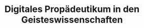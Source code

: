 ---
id: "pece" # nochmal überlegen
method: "Lernplattform"
institution: "Fakultät für Geisteswissenschaften"
title: "Digitales Propädeutikum in den Geisteswissenschaften"
title_project:
title_short: "PECE"
period: "Apr 22 ­­- Mar 23 (12 months)"
foerderlinie: "Data Literacy im Studium Generale"
round: "1"
filter: "1"
lecture2go:
uhh_url: "https://www.hcl.uni-hamburg.de/ddlitlab/data-literacy-lehrlabor/erste-foerderrunde/11-pece.html"
contributors: "Roman Knipping-Sorokin, Kim Winterhalter"
mentor: "Prof. Dr. Gertraud Koch"
quote: "Digitale Kompetenzen für das wissenschaftliche Arbeiten müssen beginnend mit der Studieneingangsphase in enger Verbindung mit fachlichen Arbeitsweisen und Inhalten sukzessive erworben und weiterentwickelt werden."
text: |
    ## Ausrichtung des Projekts

    In den geisteswissenschaftlichen Studienfächern, die weniger auf große Vorlesungen und stark auf kooperative Lehr-/Lernformen setzen und früh in der Studieneingangsphase mit Formen des forschenden Lernens beginnen, birgt diese Situation zum Studienanfang besondere Herausforderungen. Sie hat gezeigt, dass wichtige Kompetenzen im Umgang mit dem Digitalen bei den Erstsemestern fehlen, selbst wenn bereits in der Schule Online-Unterricht stattgefunden hatte. Die Anforderungen und Arbeitsweisen unterscheiden sich hierbei erheblich. Ziel des Vorhabens war, Grundprinzipien und -kompetenzen für die Arbeit im Digitalen zu vermitteln (z.B. wissenschaftliche Arbeitsweisen im Digitalen, Umgang mit Daten und Datenschutz, Open Source, Toolkenntnisse und -umgang, digitale Quellenkritik) und das Anfertigen von eigenen digitalen Arbeiten anzuregen, somit ergänzend und weiterführend zu den bereits etablierten eLearning Formaten in geisteswissenschaftlichen Fächern zu arbeiten. Das Projekt vermittelt Studierenden sicheres und fachkundiges Arbeiten im Digitalen, so dass im Studienverlauf digitale Arbeitsweisen zunehmend eingeübt werden können. Damit sollen nicht zuletzt die Selbstorganisation und digitale Kommunikationskompetenz der Studierenden angeregt, sowie die Studienmotivation gefördert werden.

    ## Rückblick und Ergebnisse

    Entsprechend der bisherigen Ausrichtung bietet das Digitale Propädeutikum einen Rahmen, in dem digitale Kompetenzen für das wissenschaftliche Arbeiten beginnend mit der Studieneingangsphase in enger Verbindung mit fachlichen Arbeitsweisen und Inhalten sukzessive erworben und weiterentwickelt werden können. Wissensmodule als Living Documents stellen Informationen zu wissenschaftlichen Arbeitstechniken wie etwa dem Umgang mit Literatur von der Recherche bis zum Zitieren mit digitaler Unterstützung, den Umgang mit Daten bzw. spezifischen Datenformaten, Datenschutz und Privacy, Toolkenntnisse und -umgang, digitale Quellenkritik und die Reflexion digitaler Arbeitsweisen bereit. Es geht sowohl um übergreifende Arbeitsweisen in GW-Fächern und um fachspezifische Arbeitsweisen einzelner Fächer. Das Anfertigen von eigenen digitalen Arbeiten als neue Ausdrucks- und Repräsentationsform soll angeregt werden und Studierende können so ein sicheres, reflektiertes, fachbezogenes Arbeiten im Digitalen erlernen, über den Studienverlauf hinweg in Verbindung mit den jeweiligen fachlichen Inhalten. Für Lehrende soll das Digitale Propädeutikum als eine Wissensressource nutzbar sein, auf die bei der Entwicklung von didaktischen rasch und gezielt zurückgegriffen werden kann.

    Das digitale Propädeutikum stellt auf der Website https://digipop.blogs.uni-hamburg.de (aus dem Uni-Netz) Wissensmodule zu digitalen Arbeitsweisen als Living Document bereit. Die Inhalte beziehen sich auf grundlegende wissenschaftliche Arbeitstechniken, wie die Literaturrecherche und Zitieren mit digitaler Unterstützung, den Umgang mit Daten, Datenschutz und digitale Quellenkritik sowie Tools zur Gestaltung von typischen Arbeitsprozessen, wie etwa Gruppenarbeiten und Brainstormings.

    Die gesamte Homepage kann in Lehrveranstaltungen, je nach Bedarf, eingesetzt werden. Die Module sind spezifisch zugeschnitten und sollen durch Verschlagwortung auf bestimme Fachbereiche zugeschnitten und abrufbar sein. Es werden modulare Wissenseinheiten zur Verfügung gestellt. Diese Wissenseinheiten können von Studierenden zum individuellen Selbststudium sowie als Informationsquelle genutzt oder auch von Lehrenden in den Geisteswissenschaften in thematische Lehrveranstaltungen eingebunden werden. Die Nachhaltigkeit ergibt sich aus der Verfügbarkeit dieser Ressourcen auch für die Verwendung in der Präsenzlehre etwa im Rahmen von „Flipped Classrooms“ oder hybriden Lehr-Lern-Szenarien.

    ## Tipps von Lehrenden für Lehrende

    Für Lehrende soll das Digitale Propädeutikum als eine Wissensressource nutzbar sein, auf die bei der Entwicklung von didaktischen Plänen rasch und gezielt zurückgegriffen werden kann. Die Wissensmodule sind für alle Fächer verwendbar, in denen qualitative Forschungsmethoden eingesetzt werden. Sie werden im Rahmen der Digitalstrategie der Fakultät für Geisteswissenschaften fächerübergreifend zur Verfügung gestellt und können so überall dort genutzt werden, wo die entsprechenden Inhalte gefragt sind.

image: "https://www.hcl.uni-hamburg.de/18800292/logo-digitales-propaedeutikum-96d0d414c8e731d3bf245f54e5682a4a1acc7d94.jpg"
image_credit: "Projektfoto"
link_external: "https://digipop.blogs.uni-hamburg.de/"
stine:
---
